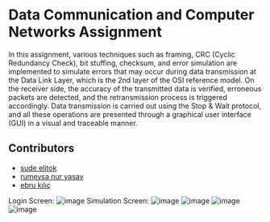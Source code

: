 # Data Communication and Computer Networks Assignment

In this assignment, various techniques such as framing, CRC (Cyclic Redundancy Check), bit stuffing, checksum, and error simulation are implemented to simulate errors that may occur during data transmission at the Data Link Layer, which is the 2nd layer of the OSI reference model. On the receiver side, the accuracy of the transmitted data is verified, erroneous packets are detected, and the retransmission process is triggered accordingly. Data transmission is carried out using the Stop & Wait protocol, and all these operations are presented through a graphical user interface (GUI) in a visual and traceable manner.

## Contributors

- [sude elitok](https://github.com/sudelitok)
- [rumeysa nur yasav](https://github.com/rmysysv)
- [ebru kılıç](https://github.com/ebrukilic61)

Login Screen:
![image](https://github.com/user-attachments/assets/2523327a-636d-4203-bd98-d3afd9cffef1)
Simulation Screen:
![image](https://github.com/user-attachments/assets/aef8d453-429a-477a-a4d8-5e9de1926d8f)
![image](https://github.com/user-attachments/assets/fa1d0aa6-9707-4abb-b3a2-7f8a76d29000)
![image](https://github.com/user-attachments/assets/e1eadc12-a7d3-452e-b40c-79f543e98715)
![image](https://github.com/user-attachments/assets/660fb7c8-ba86-4f4e-8b5e-d61f25119383)
